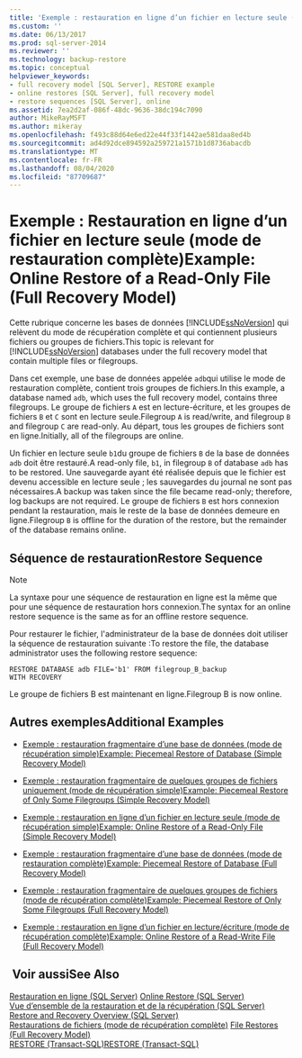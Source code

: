 ```yaml
---
title: 'Exemple : restauration en ligne d’un fichier en lecture seule (mode de récupération complète) | Microsoft Docs'
ms.custom: ''
ms.date: 06/13/2017
ms.prod: sql-server-2014
ms.reviewer: ''
ms.technology: backup-restore
ms.topic: conceptual
helpviewer_keywords:
- full recovery model [SQL Server], RESTORE example
- online restores [SQL Server], full recovery model
- restore sequences [SQL Server], online
ms.assetid: 7ea2d2af-086f-48dc-9636-38dc194c7090
author: MikeRayMSFT
ms.author: mikeray
ms.openlocfilehash: f493c88d64e6ed22e44f33f1442ae581daa8ed4b
ms.sourcegitcommit: ad4d92dce894592a259721a1571b1d8736abacdb
ms.translationtype: MT
ms.contentlocale: fr-FR
ms.lasthandoff: 08/04/2020
ms.locfileid: "87709687"
---
```

# <a name="example-online-restore-of-a-read-only-file-full-recovery-model"></a><span data-ttu-id="98ab8-102">Exemple : Restauration en ligne d’un fichier en lecture seule (mode de restauration complète)</span><span class="sxs-lookup"><span data-stu-id="98ab8-102">Example: Online Restore of a Read-Only File (Full Recovery Model)</span></span>
  <span data-ttu-id="98ab8-103">Cette rubrique concerne les bases de données [!INCLUDE[ssNoVersion](../../includes/ssnoversion-md.md)] qui relèvent du mode de récupération complète et qui contiennent plusieurs fichiers ou groupes de fichiers.</span><span class="sxs-lookup"><span data-stu-id="98ab8-103">This topic is relevant for [!INCLUDE[ssNoVersion](../../includes/ssnoversion-md.md)] databases under the full recovery model that contain multiple files or filegroups.</span></span>  
  
 <span data-ttu-id="98ab8-104">Dans cet exemple, une base de données appelée `adb`qui utilise le mode de restauration complète, contient trois groupes de fichiers.</span><span class="sxs-lookup"><span data-stu-id="98ab8-104">In this example, a database named `adb`, which uses the full recovery model, contains three filegroups.</span></span> <span data-ttu-id="98ab8-105">Le groupe de fichiers `A` est en lecture-écriture, et les groupes de fichiers `B` et `C` sont en lecture seule.</span><span class="sxs-lookup"><span data-stu-id="98ab8-105">Filegroup `A` is read/write, and filegroup `B` and filegroup `C` are read-only.</span></span> <span data-ttu-id="98ab8-106">Au départ, tous les groupes de fichiers sont en ligne.</span><span class="sxs-lookup"><span data-stu-id="98ab8-106">Initially, all of the filegroups are online.</span></span>  
  
 <span data-ttu-id="98ab8-107">Un fichier en lecture seule `b1`du groupe de fichiers `B` de la base de données `adb` doit être restauré.</span><span class="sxs-lookup"><span data-stu-id="98ab8-107">A read-only file, `b1`, in filegroup `B` of database `adb` has to be restored.</span></span> <span data-ttu-id="98ab8-108">Une sauvegarde ayant été réalisée depuis que le fichier est devenu accessible en lecture seule ; les sauvegardes du journal ne sont pas nécessaires.</span><span class="sxs-lookup"><span data-stu-id="98ab8-108">A backup was taken since the file became read-only; therefore, log backups are not required.</span></span> <span data-ttu-id="98ab8-109">Le groupe de fichiers `B` est hors connexion pendant la restauration, mais le reste de la base de données demeure en ligne.</span><span class="sxs-lookup"><span data-stu-id="98ab8-109">Filegroup `B` is offline for the duration of the restore, but the remainder of the database remains online.</span></span>  
  
## <a name="restore-sequence"></a><span data-ttu-id="98ab8-110">Séquence de restauration</span><span class="sxs-lookup"><span data-stu-id="98ab8-110">Restore Sequence</span></span>  
  
> [!NOTE]  
>  <span data-ttu-id="98ab8-111">La syntaxe pour une séquence de restauration en ligne est la même que pour une séquence de restauration hors connexion.</span><span class="sxs-lookup"><span data-stu-id="98ab8-111">The syntax for an online restore sequence is the same as for an offline restore sequence.</span></span>  
  
 <span data-ttu-id="98ab8-112">Pour restaurer le fichier, l'administrateur de la base de données doit utiliser la séquence de restauration suivante :</span><span class="sxs-lookup"><span data-stu-id="98ab8-112">To restore the file, the database administrator uses the following restore sequence:</span></span>  
  
```  
RESTORE DATABASE adb FILE='b1' FROM filegroup_B_backup  
WITH RECOVERY   
```  
  
 <span data-ttu-id="98ab8-113">Le groupe de fichiers B est maintenant en ligne.</span><span class="sxs-lookup"><span data-stu-id="98ab8-113">Filegroup B is now online.</span></span>  
  
## <a name="additional-examples"></a><span data-ttu-id="98ab8-114">Autres exemples</span><span class="sxs-lookup"><span data-stu-id="98ab8-114">Additional Examples</span></span>  
  
-   [<span data-ttu-id="98ab8-115">Exemple : restauration fragmentaire d’une base de données &#40;mode de récupération simple&#41;</span><span class="sxs-lookup"><span data-stu-id="98ab8-115">Example: Piecemeal Restore of Database &#40;Simple Recovery Model&#41;</span></span>](example-piecemeal-restore-of-database-simple-recovery-model.md)  
  
-   [<span data-ttu-id="98ab8-116">Exemple : restauration fragmentaire de quelques groupes de fichiers uniquement &#40;mode de récupération simple&#41;</span><span class="sxs-lookup"><span data-stu-id="98ab8-116">Example: Piecemeal Restore of Only Some Filegroups &#40;Simple Recovery Model&#41;</span></span>](example-piecemeal-restore-of-only-some-filegroups-simple-recovery-model.md)  
  
-   [<span data-ttu-id="98ab8-117">Exemple : restauration en ligne d’un fichier en lecture seule &#40;mode de récupération simple&#41;</span><span class="sxs-lookup"><span data-stu-id="98ab8-117">Example: Online Restore of a Read-Only File &#40;Simple Recovery Model&#41;</span></span>](example-online-restore-of-a-read-only-file-simple-recovery-model.md)  
  
-   [<span data-ttu-id="98ab8-118">Exemple : restauration fragmentaire d’une base de données &#40;mode de restauration complète&#41;</span><span class="sxs-lookup"><span data-stu-id="98ab8-118">Example: Piecemeal Restore of Database &#40;Full Recovery Model&#41;</span></span>](example-piecemeal-restore-of-database-full-recovery-model.md)  
  
-   [<span data-ttu-id="98ab8-119">Exemple : restauration fragmentaire de quelques groupes de fichiers &#40;mode de récupération complète&#41;</span><span class="sxs-lookup"><span data-stu-id="98ab8-119">Example: Piecemeal Restore of Only Some Filegroups &#40;Full Recovery Model&#41;</span></span>](example-piecemeal-restore-of-only-some-filegroups-full-recovery-model.md)  
  
-   [<span data-ttu-id="98ab8-120">Exemple : restauration en ligne d’un fichier en lecture/écriture &#40;mode de récupération complète&#41;</span><span class="sxs-lookup"><span data-stu-id="98ab8-120">Example: Online Restore of a Read-Write File &#40;Full Recovery Model&#41;</span></span>](example-online-restore-of-a-read-write-file-full-recovery-model.md)  
  
## <a name="see-also"></a><span data-ttu-id="98ab8-121"> Voir aussi</span><span class="sxs-lookup"><span data-stu-id="98ab8-121">See Also</span></span>  
 <span data-ttu-id="98ab8-122">[Restauration en ligne &#40;SQL Server&#41;](online-restore-sql-server.md) </span><span class="sxs-lookup"><span data-stu-id="98ab8-122">[Online Restore &#40;SQL Server&#41;](online-restore-sql-server.md) </span></span>  
 <span data-ttu-id="98ab8-123">[Vue d’ensemble de la restauration et de la récupération &#40;SQL Server&#41;](restore-and-recovery-overview-sql-server.md) </span><span class="sxs-lookup"><span data-stu-id="98ab8-123">[Restore and Recovery Overview &#40;SQL Server&#41;](restore-and-recovery-overview-sql-server.md) </span></span>  
 <span data-ttu-id="98ab8-124">[Restaurations de fichiers &#40;mode de récupération complète&#41;](file-restores-full-recovery-model.md) </span><span class="sxs-lookup"><span data-stu-id="98ab8-124">[File Restores &#40;Full Recovery Model&#41;](file-restores-full-recovery-model.md) </span></span>  
 [<span data-ttu-id="98ab8-125">RESTORE &#40;Transact-SQL&#41;</span><span class="sxs-lookup"><span data-stu-id="98ab8-125">RESTORE &#40;Transact-SQL&#41;</span></span>](/sql/t-sql/statements/restore-statements-transact-sql)  
  
  
